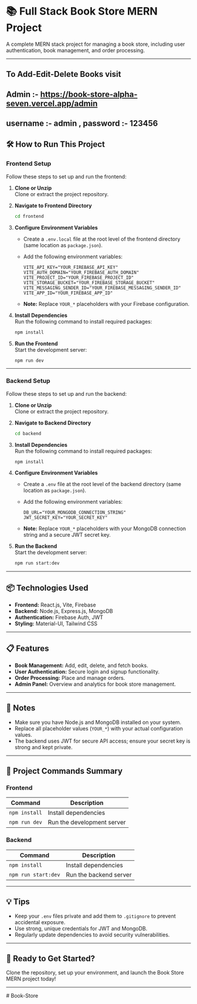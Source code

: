 
# 📚 Full Stack Book Store MERN Project

A complete MERN stack project for managing a book store, including user authentication, book management, and order processing.

---

## To Add-Edit-Delete Books visit 
## Admin :- https://book-store-alpha-seven.vercel.app/admin
## username :- admin , password :- 123456

## 🛠️ How to Run This Project

### **Frontend Setup**

Follow these steps to set up and run the frontend:

1. **Clone or Unzip**  
   Clone or extract the project repository.

2. **Navigate to Frontend Directory**  
   ```bash
   cd frontend
   ```

3. **Configure Environment Variables**  
   - Create a `.env.local` file at the root level of the frontend directory (same location as `package.json`).
   - Add the following environment variables:  
     ```env
     VITE_API_KEY="YOUR_FIREBASE_API_KEY"
     VITE_AUTH_DOMAIN="YOUR_FIREBASE_AUTH_DOMAIN"
     VITE_PROJECT_ID="YOUR_FIREBASE_PROJECT_ID"
     VITE_STORAGE_BUCKET="YOUR_FIREBASE_STORAGE_BUCKET"
     VITE_MESSAGING_SENDER_ID="YOUR_FIREBASE_MESSAGING_SENDER_ID"
     VITE_APP_ID="YOUR_FIREBASE_APP_ID"
     ```

   - **Note:** Replace `YOUR_*` placeholders with your Firebase configuration.

4. **Install Dependencies**  
   Run the following command to install required packages:  
   ```bash
   npm install
   ```

5. **Run the Frontend**  
   Start the development server:  
   ```bash
   npm run dev
   ```

---

### **Backend Setup**

Follow these steps to set up and run the backend:

1. **Clone or Unzip**  
   Clone or extract the project repository.

2. **Navigate to Backend Directory**  
   ```bash
   cd backend
   ```

3. **Install Dependencies**  
   Run the following command to install required packages:  
   ```bash
   npm install
   ```

4. **Configure Environment Variables**  
   - Create a `.env` file at the root level of the backend directory (same location as `package.json`).
   - Add the following environment variables:  
     ```env
     DB_URL="YOUR_MONGODB_CONNECTION_STRING"
     JWT_SECRET_KEY="YOUR_SECRET_KEY"
     ```

   - **Note:** Replace `YOUR_*` placeholders with your MongoDB connection string and a secure JWT secret key.

5. **Run the Backend**  
   Start the development server:  
   ```bash
   npm run start:dev
   ```

---

## 📦 Technologies Used

- **Frontend:** React.js, Vite, Firebase
- **Backend:** Node.js, Express.js, MongoDB
- **Authentication:** Firebase Auth, JWT
- **Styling:** Material-UI, Tailwind CSS

---

## 📋 Features

- **Book Management:** Add, edit, delete, and fetch books.
- **User Authentication:** Secure login and signup functionality.
- **Order Processing:** Place and manage orders.
- **Admin Panel:** Overview and analytics for book store management.

---

## 📝 Notes

- Make sure you have Node.js and MongoDB installed on your system.
- Replace all placeholder values (`YOUR_*`) with your actual configuration values.
- The backend uses JWT for secure API access; ensure your secret key is strong and kept private.

---

## 🚀 Project Commands Summary

### Frontend
| Command            | Description                  |
|--------------------|------------------------------|
| `npm install`      | Install dependencies         |
| `npm run dev`      | Run the development server   |

### Backend
| Command            | Description                  |
|--------------------|------------------------------|
| `npm install`      | Install dependencies         |
| `npm run start:dev`| Run the backend server       |

---

## 💡 Tips

- Keep your `.env` files private and add them to `.gitignore` to prevent accidental exposure.
- Use strong, unique credentials for JWT and MongoDB.
- Regularly update dependencies to avoid security vulnerabilities.

---

## 🎯 Ready to Get Started?

Clone the repository, set up your environment, and launch the Book Store MERN project today!

--- 
#   B o o k - S t o r e  
 